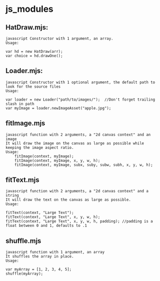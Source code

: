 # js_modules

## HatDraw.mjs:
	javascript Constructor with 1 argument, an array.
	Usage:
```
var hd = new HatDraw(arr);
var choice = hd.drawOne();
```

## Loader.mjs:
	javascript Constructor with 1 optional argument, the default path to look for the source files
	Usage:
```
var loader = new Loader("path/to/images/");  //Don't forget trailing slash in path
var myImage = loader.newImageAsset("apple.jpg");
```

## fitImage.mjs
	javascript function with 2 arguments, a "2d canvas context" and an image
	It will draw the image on the canvas as large as possible while keeping the image aspect ratio.
	Usage:
		fitImage(context, myImage);
		fitImage(context, myImage, x, y, w, h);
		fitImage(context, myImage, subx, suby, subw, subh, x, y, w, h);

## fitText.mjs
	javascript function with 2 arguments, a "2d canvas context" and a string
	It will draw the text on the canvas as large as possible.
	Usage:
```
fitText(context, "Large Text");
fitText(context, "Large Text", x, y, w, h);
fitText(context, "Large Text", x, y, w, h, padding); //padding is a float between 0 and 1, defaults to .1
```

## shuffle.mjs
	javascript function with 1 argument, an array
	It shuffles the array in place.
	Usage:
```
var myArray = [1, 2, 3, 4, 5];
shuffle(myArray);
```
